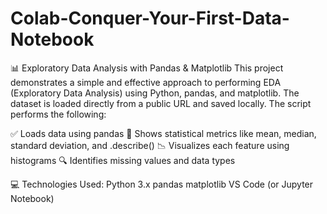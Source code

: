 # Colab-Conquer-Your-First-Data-Notebook

📊 Exploratory Data Analysis with Pandas & Matplotlib
This project demonstrates a simple and effective approach to performing EDA (Exploratory Data Analysis) using Python, pandas, and matplotlib.
The dataset is loaded directly from a public URL and saved locally. The script performs the following:

✅ Loads data using pandas
🧠 Shows statistical metrics like mean, median, standard deviation, and .describe()
📉 Visualizes each feature using histograms
🔍 Identifies missing values and data types

💻 Technologies Used:
Python 3.x
pandas
matplotlib
VS Code (or Jupyter Notebook)
